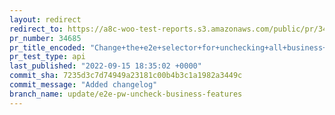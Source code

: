 ```yaml
---
layout: redirect
redirect_to: https://a8c-woo-test-reports.s3.amazonaws.com/public/pr/34685/api/index.html
pr_number: 34685
pr_title_encoded: "Change+the+e2e+selector+for+unchecking+all+business+features"
pr_test_type: api
last_published: "2022-09-15 18:35:02 +0000"
commit_sha: 7235d3c7d74949a23181c00b4b3c1a1982a3449c
commit_message: "Added changelog"
branch_name: update/e2e-pw-uncheck-business-features
---
```

